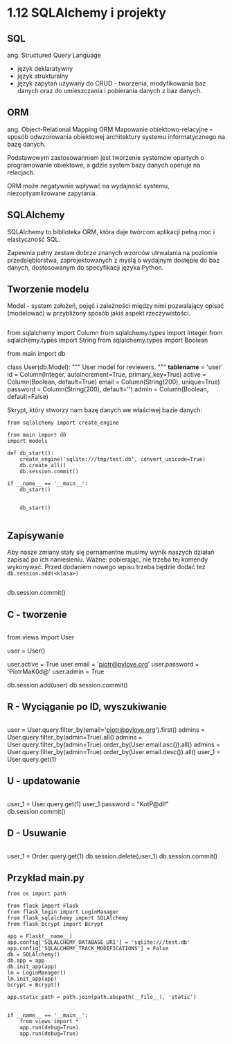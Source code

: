 1.12 SQLAlchemy i projekty
===========================

SQL
---

ang. Structured Query Language

* język deklaratywny
* język strukturalny
* język zapytań używany do CRUD -  tworzenia, modyfikowania baz danych oraz do umieszczania i pobierania danych z baz danych.


ORM
---
ang. Object-Relational Mapping ORM
Mapowanie obiektowo-relacyjne – sposób odwzorowania obiektowej architektury systemu informatycznego na bazę danych.

Podstawowym zastosowanniem jest tworzenie systemów opartych o programowanie obiektowe, a gdzie system bazy danych operuje na relacjach.

ORM może negatywnie wpływać na wydajność systemu, niezoptyamlizowane zapytania.

SQLAlchemy
----------

SQLAlchemy to biblioteka ORM, która daje twórcom aplikacji pełną moc i elastyczność SQL.

Zapewnia pełny zestaw dobrze znanych wzorców utrwalania na poziomie przedsiębiorstwa,
zaprojektowanych z myślą o wydajnym dostępie do baz danych, dostosowanym do specyfikacji języka Python.

Tworzenie modelu
----------------

Model - system założeń, pojęć i zależności między nimi pozwalający opisać (modelować) w przybliżony sposób jakiś aspekt rzeczywistości.

```python3
```

from sqlalchemy import Column
from sqlalchemy.types import Integer
from sqlalchemy.types import String
from sqlalchemy.types import Boolean

from main import db

class User(db.Model):
    """
    User model for reviewers.
    """
    __tablename__ = 'user'
    id = Column(Integer, autoincrement=True, primary_key=True)
    active = Column(Boolean, default=True)
    email = Column(String(200), unique=True)
    password = Column(String(200), default='')
    admin = Column(Boolean, default=False)

Skrypt, który stworzy nam bazę danych we właściwej bazie danych:

```python3
from sqlalchemy import create_engine

from main import db
import models

def db_start():
    create_engine('sqlite:///tmp/test.db', convert_unicode=True)
    db.create_all()
    db.session.commit()

if __name__ == '__main__':
    db_start()


    db_start()


```

Zapisywanie
-----------

Aby nasze zmiany stały się pernamentne musimy wynik naszych działań zapisać po ich naniesieniu.
Ważne: pobierając, nie trzeba tej komendy wykonywać. Przed dodaniem nowego wpisu trzeba będzie dodać też `db.session.add(<klasa>)`

```python3
```

db.session.commit()

C - tworzenie
--------------

```python3
```

from views import User

user = User()

user.active = True
user.email = 'piotr@pylove.org'
user.password = 'PiotrMaK0d@'
user.admin = True

db.session.add(user)
db.session.commit()

R - Wyciąganie po ID, wyszukiwanie
----------------------------------

```python3
```

user = User.query.filter_by(email='piotr@pylove.org').first()
admins = User.query.filter_by(admin=True).all()
admins = User.query.filter_by(admin=True).order_by(User.email.asc()).all()
admins = User.query.filter_by(admin=True).order_by(User.email.desc()).all()
user_1 = User.query.get(1)

U - updatowanie
---------------

```python3
```

user_1 = User.query.get(1)
user_1.password = "KotP@dl!"
db.session.commit()

D - Usuwanie
------------

```python3
```

user_1 = Order.query.get(1)
db.session.delete(user_1)
db.session.commit()

Przykład main.py
----------------

```python3
from os import path

from flask import Flask
from flask_login import LoginManager
from flask_sqlalchemy import SQLAlchemy
from flask_bcrypt import Bcrypt

app = Flask(__name__)
app.config['SQLALCHEMY_DATABASE_URI'] = 'sqlite:///test.db'
app.config['SQLALCHEMY_TRACK_MODIFICATIONS'] = False
db = SQLAlchemy()
db.app = app
db.init_app(app)
lm = LoginManager()
lm.init_app(app)
bcrypt = Bcrypt()

app.static_path = path.join(path.abspath(__file__), 'static')


if __name__ == '__main__':
    from views import *
    app.run(debug=True)
    app.run(debug=True)
```

